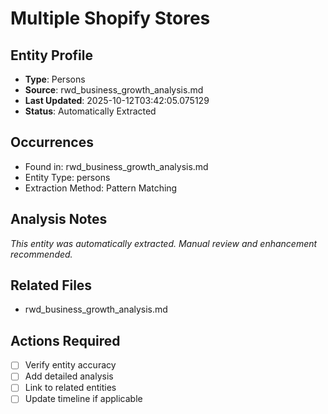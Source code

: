 # Multiple Shopify Stores

## Entity Profile
- **Type**: Persons
- **Source**: rwd_business_growth_analysis.md
- **Last Updated**: 2025-10-12T03:42:05.075129
- **Status**: Automatically Extracted

## Occurrences
- Found in: rwd_business_growth_analysis.md
- Entity Type: persons
- Extraction Method: Pattern Matching

## Analysis Notes
*This entity was automatically extracted. Manual review and enhancement recommended.*

## Related Files
- rwd_business_growth_analysis.md

## Actions Required
- [ ] Verify entity accuracy
- [ ] Add detailed analysis
- [ ] Link to related entities
- [ ] Update timeline if applicable
